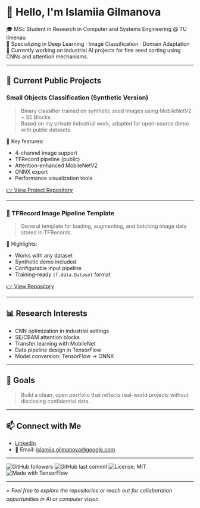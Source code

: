 # 👋 Hello, I'm Islamiia Gilmanova

🎓 MSc Student in Research in Computer and Systems Engineering @ TU Ilmenau  
🧠 Specializing in Deep Learning · Image Classification · Domain Adaptation  
📍 Currently working on industrial AI projects for fine seed sorting using CNNs and attention mechanisms.

---

## 🚀 Current Public Projects

###  Small Objects Classification (Synthetic Version)
> Binary classifier trained on synthetic seed images using MobileNetV2 + SE Blocks.  
> Based on my private industrial work, adapted for open-source demo with public datasets.

🔧 Key features:
- 4-channel image support
- TFRecord pipeline (public)
- Attention-enhanced MobileNetV2
- ONNX export
- Performance visualization tools

[👉 View Project Repository](https://github.com/islamiia-gilmanova/small-objects-classifier)

---

### 🔄 TFRecord Image Pipeline Template
> General template for loading, augmenting, and batching image data stored in TFRecords.

📌 Highlights:
- Works with any dataset
- Synthetic demo included
- Configurable input pipeline
- Training-ready `tf.data.Dataset` format

[👉 View Repository](https://github.com/islamiia-gilmanova/tfrecord-pipeline-template)

---

## 📊 Research Interests

- CNN optimization in industrial settings  
- SE/CBAM attention blocks  
- Transfer learning with MobileNet  
- Data pipeline design in TensorFlow  
- Model conversion: TensorFlow → ONNX

---

## 🌱 Goals

> Build a clean, open portfolio that reflects real-world projects without disclosing confidential data.

---

## 📫 Connect with Me

- [LinkedIn](https://www.linkedin.com/in/islamiia-gilmanova/)
- 📧 Email: islamiia.gilmanova@google.com

---

![GitHub followers](https://img.shields.io/github/followers/telyotarsyn?label=Followers)
![GitHub last commit](https://img.shields.io/github/last-commit/telyotarsyn/controlled-chaos)
![License: MIT](https://img.shields.io/badge/License-MIT-green.svg)
![Made with TensorFlow](https://img.shields.io/badge/Made%20with-TensorFlow-orange)

---


⭐ *Feel free to explore the repositories or reach out for collaboration opportunities in AI or computer vision.*
